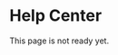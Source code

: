 <!-- status: Published -->
<!-- created: 2020-07-24 13:37:00+00:00 -->
<!-- language: en -->
<!-- title: Help Center -->

# Help Center

This page is not ready yet.
